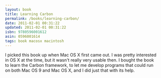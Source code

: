 ```yaml
---
layout: book
title: Learning Carbon
permalink: /books/learning-carbon/
date: 2011-02-01 00:31:22
updated: 2011-02-01 00:31:22
isbn: 9780596001612
asin: 0596001614
tags: book macosx macintosh
---
```

I picked this book up when Mac OS X first came out. I was pretty interested in
OS X at the time, but it wasn't really very usable then. I bought the book to
learn the Carbon framework, to let me develop programs that could run on both
Mac OS 9 and Mac OS X, and I did just that with its help.
